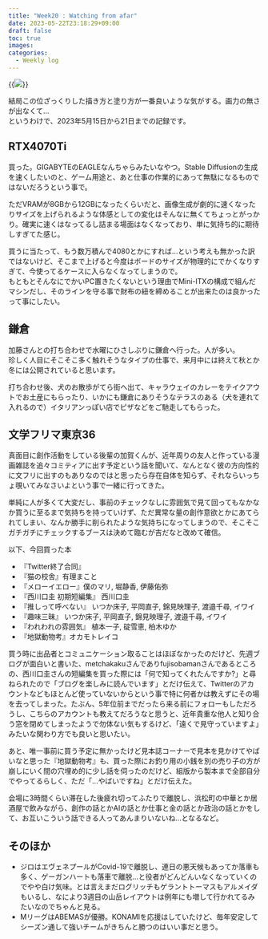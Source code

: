 ```yaml
---
title: "Week20 : Watching from afar"
date: 2023-05-22T23:18:29+09:00
draft: false
toc: true
images:
categories:
  - Weekly log
---
```


{{<image src="/images/images/230518.webp">}}

結局この位ざっくりした描き方と塗り方が一番良いような気がする。画力の無さが出なくて…  
というわけで、2023年5月15日から21日までの記録です。

<!--more-->

## RTX4070Ti

買った。GIGABYTEのEAGLEなんちゃらみたいなやつ。Stable Diffusionの生成を速くしたいのと、ゲーム用途と、あと仕事の作業的にあって無駄になるものではないだろうという事で。

ただVRAMが8GBから12GBになったくらいだと、画像生成が劇的に速くなったりサイズを上げられるような体感としての変化はそんなに無くてちょっとがっかり。確実に速くはなってるし詰まる場面はなくなっており、単に気持ち的に期待しすぎてた感じ。

買うに当たって、もう数万積んで4080とかにすれば…という考えも無かった訳ではないけど、そこまで上げると今度はボードのサイズが物理的にでかくなりすぎて、今使ってるケースに入らなくなってしまうので。  
もともとそんなにでかいPC置きたくないという理由でMini-ITXの構成で組んだマシンだし、そのラインを守る事で財布の紐を締めることが出来たのは良かったって事にしたい。

## 鎌倉

加藤さんとの打ち合わせで水曜にひさしぶりに鎌倉へ行った。人が多い。  
珍しく人目にそこそこ多く触れそうなタイプの仕事で、来月中には終えて秋とか冬には公開されていると思います。

打ち合わせ後、犬のお散歩がてら街へ出て、キャラウェイのカレーをテイクアウトでお土産にもらったり、いかにも鎌倉にありそうなテラスのある（犬を連れて入れるので）イタリアンっぽい店でピザなどをご馳走してもらった。

## 文学フリマ東京36

真面目に創作活動をしている後輩の加賀くんが、近年周りの友人と作っている漫画雑誌を追々コミティアに出す予定という話を聞いて、なんとなく彼の方向性的に文フリに出すのもありなのではと思ったら存在自体を知らず、それならいっちょ覗いてみなさいよという事で一緒に行ってきた。

単純に人が多くて大変だし、事前のチェックなしに雰囲気で見て回ってもなかなか買うに至るまで気持ちを持っていけず、ただ異常な量の創作意欲とかにあてられてしまい、なんか勝手に削られたような気持ちになってしまうので、そこそこガチガチにチェックするブースは決めて臨むが吉だなと改めて確信。

以下、今回買った本

- 『Twitter終了合同』
- 『猫の校舎』有理まこと
- 『メローイエロー』僕のマリ, 堀静香, 伊藤佑弥
- 『西川口圭 初期短編集』 西川口圭
- 『推しって呼べない』 いつか床子, 平岡直子, 錦見映理子, 渡邉千尋, イワイ
- 『趣味三昧』 いつか床子, 平岡直子, 錦見映理子, 渡邉千尋, イワイ
- 『われわれの雰囲気』 植本一子, 碇雪恵, 柏木ゆか
- 『地獄動物考』オカモトレイコ

買う時に出品者とコミュニケーション取ることはほぼなかったのだけど、先週ブログが面白いと書いた、metchakakuさんでありfujisobamanさんであるところの、西川口圭さんの短編集を買った際には「何で知ってくれたんですか?」と尋ねられたので「ブログを楽しみに読んでいます」とだけ伝えて、Twitterのアカウントなどもほとんど使っていないからという事で特に何者かは教えずにその場を去ってしまった。たぶん、5年位前までだったら来る前にフォローもしただろうし、こちらのアカウントも教えてだろうなと思うと、近年貴重な他人と知り合う窓を閉めてしまったようで勿体ない気もするけど、「遠くで見守っていますよ」みたいな関わり方でも良いと思いたい。

あと、唯一事前に買う予定に無かったけど見本誌コーナーで見本を見かけてやばいなと思った『地獄動物考』も、買った際にお釣り用の小銭を別の売り子の方が崩しにいく間の穴埋め的に少し話を伺ったのだけど、組版から製本まで全部自分でやってるらしく、ただ「…やばいですね」とだけ伝えた。

会場に3時間くらい滞在した後疲れ切ってふたりで離脱し、浜松町の中華とか居酒屋で飲みながら、創作の話とかAIの話とか仕事と金の話とか政治の話とかをして、お互いこういう話できる人ってあんまりいないね…となるなど。

## そのほか

- ジロはエヴェネプールがCovid-19で離脱し、連日の悪天候もあってか落車も多く、ゲーガンハートも落車で離脱…と役者がどんどんいなくなっていくのでやや白け気味。とは言えまだログリッチもゲラントトーマスもアルメイダもいるし、なにより3週目の山岳レイアウトは例年にも増して行かれてるみたいなのでちゃんと見る。
- MリーグはABEMASが優勝。KONAMIを応援はしていたけど、毎年安定してシーズン通して強いチームがきちんと勝つのはいい事だと思う。
